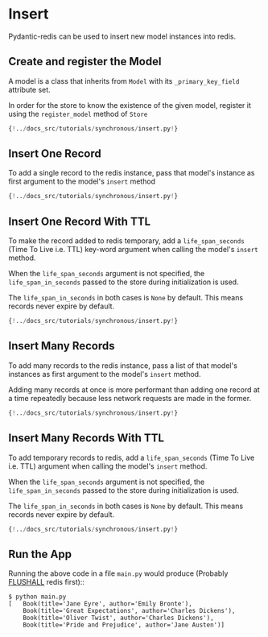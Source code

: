 # Insert

Pydantic-redis can be used to insert new model instances into redis.

## Create and register the Model

A model is a class that inherits from `Model` with its `_primary_key_field` attribute set.

In order for the store to know the existence of the given model, 
register it using the `register_model` method of `Store`

```Python hl_lines="5-8 17"
{!../docs_src/tutorials/synchronous/insert.py!}
```

## Insert One Record

To add a single record to the redis instance, pass that model's instance as first argument to the model's `insert` 
method

```Python hl_lines="19"
{!../docs_src/tutorials/synchronous/insert.py!}
```

## Insert One Record With TTL

To make the record added to redis temporary, add a `life_span_seconds` (Time To Live i.e. TTL) key-word argument 
when calling the model's `insert` method.

When the `life_span_seconds` argument is not specified, the `life_span_in_seconds` passed to the store during
initialization is used.

The `life_span_in_seconds` in both cases is `None` by default. This means records never expire by default.

```Python hl_lines="20-23 13-15"
{!../docs_src/tutorials/synchronous/insert.py!}
```

## Insert Many Records

To add many records to the redis instance, pass a list of that model's instances as first argument to the model's
`insert` method.

Adding many records at once is more performant than adding one record at a time repeatedly because less network requests
are made in the former.

```Python hl_lines="24-29"
{!../docs_src/tutorials/synchronous/insert.py!}
```

## Insert Many Records With TTL

To add temporary records to redis, add a `life_span_seconds` (Time To Live i.e. TTL) argument 
when calling the model's `insert` method.

When the `life_span_seconds` argument is not specified, the `life_span_in_seconds` passed to the store during
initialization is used.

The `life_span_in_seconds` in both cases is `None` by default. This means records never expire by default.

```Python hl_lines="30-36 13-15"
{!../docs_src/tutorials/synchronous/insert.py!}
```

## Run the App

Running the above code in a file `main.py` would produce
(Probably [FLUSHALL](https://redis.io/commands/flushall/) redis first)::

<div class="termy">

```console
$ python main.py
[   Book(title='Jane Eyre', author='Emily Bronte'),
    Book(title='Great Expectations', author='Charles Dickens'),
    Book(title='Oliver Twist', author='Charles Dickens'),
    Book(title='Pride and Prejudice', author='Jane Austen')]
```
</div>